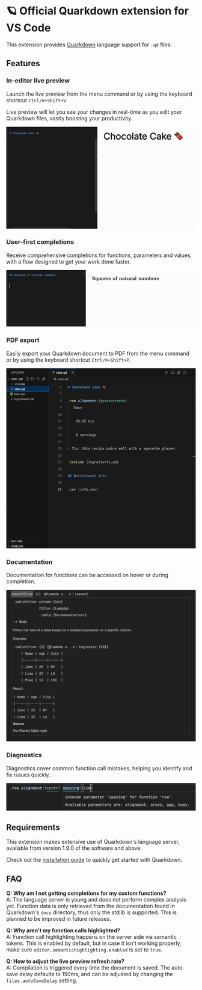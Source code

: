 # 🪐 Official Quarkdown extension for VS Code

This extension provides [Quarkdown](https://quarkdown.com/) language support for `.qd` files.

## Features

### In-editor live preview

Launch the live preview from the menu command or by using the keyboard shortcut `Ctrl/⌘+Shift+V`.

Live preview will let you see your changes in real-time as you edit your Quarkdown files,
vastly boosting your productivity.

![Live preview demo](https://raw.githubusercontent.com/quarkdown-labs/quarkdown-vscode/refs/heads/project-files/live-preview.gif)

### User-first completions

Receive comprehensive completions for functions, parameters and values, with a flow designed to get your work done faster.

![Completions demo](https://raw.githubusercontent.com/quarkdown-labs/quarkdown-vscode/refs/heads/project-files/completions.gif)

### PDF export

Easily export your Quarkdown document to PDF from the menu command or by using the keyboard shortcut `Ctrl/⌘+Shift+P`.

![PDF export demo](https://raw.githubusercontent.com/quarkdown-labs/quarkdown-vscode/refs/heads/project-files/pdf-export.gif)

### Documentation

Documentation for functions can be accessed on hover or during completion.

![Documentation demo](https://raw.githubusercontent.com/quarkdown-labs/quarkdown-vscode/refs/heads/project-files/docs.png)

### Diagnostics

Diagnostics cover common function call mistakes, helping you identify and fix issues quickly.

![Diagnostics demo](https://raw.githubusercontent.com/quarkdown-labs/quarkdown-vscode/refs/heads/project-files/diagnostics.png)

## Requirements

This extension makes extensive use of Quarkdown's language server, available from version 1.9.0 of the software and above.

Check out the [installation guide](https://github.com/iamgio/quarkdown?tab=readme-ov-file#getting-started) to quickly get started with Quarkdown.

## FAQ

**Q: Why am I not getting completions for my custom functions?**  
A: The language server is young and does not perform complex analysis yet. Function data is only retrieved from the documentation found in Quarkdown's `docs` directory, thus only the stdlib is supported. This is planned to be improved in future releases.

**Q: Why aren't my function calls highlighted?**  
A: Function call highlighting happens on the server side via semantic tokens.
This is enabled by default, but in case it isn't working properly, make sure `editor.semanticHighlighting.enabled` is set to `true`.

**Q: How to adjust the live preview refresh rate?**  
A: Compilation is triggered every time the document is saved. The auto-save delay defaults to 150ms, and can be adjusted by changing the `files.autoSaveDelay` setting.